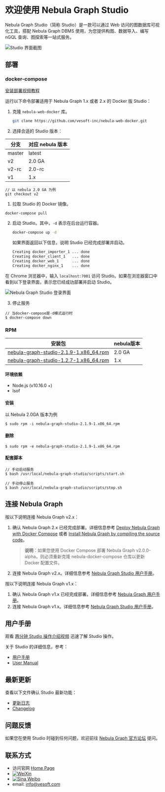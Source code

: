 # 欢迎使用 Nebula Graph Studio

Nebula Graph Studio（简称 Studio）是一款可以通过 Web 访问的图数据库可视化工具，搭配 Nebula Graph DBMS 使用，为您提供构图、数据导入、编写 nGQL 查询、图探索等一站式服务。

![Studio 界面截图](https://docs-cdn.nebula-graph.com.cn/nebula-studio-docs/st-ug-024.png "Studio 界面一览")

## 部署

### docker-compose
[安装部署视频教程](https://nebula-website-cn.oss-cn-hangzhou.aliyuncs.com/nebula-blog/deploy-nebula-graph-and-nebula-graph-studio-with-docker.mp4)

运行以下命令部署适用于 Nebula Graph 1.x 或者 2.x 的 Docker 版 Studio：

1. 克隆 `nebula-web-docker` 库。

    ```bash
    git clone https://github.com/vesoft-inc/nebula-web-docker.git
    ```

2. 选择合适的 Studio 版本：
   
| 分支 | 对应 nebula 版本 |
| --- | --- |
| master | latest |
| v2 | 2.0 GA |
| v2-rc | 2.0-rc |
| v1 |  1.x |
```
// 以 nebula 2.0 GA 为例
git checkout v2
```
1. 拉取 Studio 的 Docker 镜像。

```bash
docker-compose pull
```

2. 启动 Studio。其中，`-d` 表示在后台运行容器。

    ```bash
    docker-compose up -d
    ```
  
    如果界面返回以下信息，说明 Studio 已经完成部署并启动。

    ```bash
    Creating docker_importer_1 ... done
    Creating docker_client_1   ... done
    Creating docker_web_1      ... done
    Creating docker_nginx_1    ... done
    ```

在 Chrome 浏览器中，输入 `localhost:7001` 访问 Studio。如果在浏览器窗口中看到以下登录界面，表示您已经成功部署并启动 Studio。

![Nebula Graph Studio 登录界面](https://docs-cdn.nebula-graph.com.cn/nebula-studio-docs/st-ug-001.png "Nebula Graph Studio 登录界面")

3. 停止服务
```
// 当docker-compose是-d模式运行时
$ docker-compose down
```

### RPM
| 安装包 | nebula版本 |
| ----- | ----- |
| [nebula-graph-studio-2.1.9-1.x86_64.rpm](https://oss-cdn.nebula-graph.io/nebula-graph-studio/nebula-graph-studio-2.1.9-1.x86_64.rpm) |  2.0 GA |
| [nebula-graph-studio-1.2.7-1.x86_64.rpm](https://oss-cdn.nebula-graph.io/nebula-graph-studio/nebula-graph-studio-1.2.7-1.x86_64.rpm) |  1.x |

#### 环境依赖
- Node.js (v10.16.0 +)
- lsof

#### 安装
以 Nebula 2.0GA 版本为例
```
$ sudo rpm -i nebula-graph-studio-2.1.9-1.x86_64.rpm
```
#### 删除
```
$ sudo rpm -e nebula-graph-studio-2.1.9-1.x86_64.rpm
```

#### 配套脚本
```
// 手动启动服务
$ bash /usr/local/nebula-graph-studio/scripts/start.sh

// 手动停止服务
$ bash /usr/local/nebula-graph-studio/scripts/stop.sh
```

## 连接 Nebula Graph

按以下说明连接 Nebula Graph v2.x：

1. 确认 Nebula Graph 2.x 已经完成部署。详细信息参考 [Deploy Nebula Graph with Docker Compose](https://docs.nebula-graph.io/2.0/2.quick-start/2.deploy-nebula-graph-with-docker-compose/ "Click to go to Nebula Graph website") 或者 [Install Nebula Graph by compiling the source code](https://docs.nebula-graph.io/2.0/4.deployment-and-installation/2.compile-and-install-nebula-graph/1.install-nebula-graph-by-compiling-the-source-code/ "Click to go to Nebula Graph website")。
   > **说明**：如果您使用 Docker Compose 部署 Nebula Graph v2.0.0-alpha，则必须重新克隆 nebula-docker-compose 仓库以更新 Docker 配置文件。
2. 连接 Nebula Graph v2.x。详细信息参考 [Nebula Graph Studio 用户手册](https://github.com/vesoft-inc/nebula-docs-cn/blob/master/nebula-studio/deploy-connect/st-ug-connect.md "点击前往 GitHub")。

按以下说明连接 Nebula Graph v1.x：

1. 确认 Nebula Graph v1.x 已经完成部署。详细信息参考 [Nebula Graph 用户手册](https://docs.nebula-graph.com.cn/manual-CN/3.build-develop-and-administration/1.build/1.build-source-code/ "点击前往 Nebula Graph 网站")。
2. 连接 Nebula Graph v1.x。详细信息参考 [Nebula Graph Studio 用户手册](https://docs.nebula-graph.com.cn/nebula-studio/deploy-connect/st-ug-connect/ "点击前往 Nebula Graph 网站")。

## 用户手册

观看 [两分钟 Studio 操作介绍视频](https://www.bilibili.com/video/BV1h54y1C7bf "点击前往 bilibili 网站") 迅速了解 Studio 操作。

关于 Studio 的详细信息，参考：

- [用户手册](https://docs.nebula-graph.com.cn/nebula-studio/about-studio/st-ug-what-is-graph-studio/ "点击前往 Nebula Graph 网站")
- [User Manual](https://docs.nebula-graph.io/1.1/nebula-studio/about-studio/st-ug-what-is-graph-studio/ "Click to go to Nebula Graph website")

## 最新更新

查看以下文件确认 Studio 最新功能：

- [更新日志](docs/CHANGELOG-zh.md)
- [Changelog](docs/CHANGELOG-en.md)

## 问题反馈

如果您在使用 Studio 时碰到任何问题，欢迎前往 [Nebula Graph 官方论坛](https://discuss.nebula-graph.com.cn/ "点击前往 Nebula Graph 官方论坛") 提问。

## 联系方式

- 访问官网 [Home Page](http://nebula-graph.io/)
- [![WeiXin](https://img.shields.io/badge/WeChat-%E5%BE%AE%E4%BF%A1-brightgreen)](https://user-images.githubusercontent.com/38887077/67449282-4362b300-f64c-11e9-878f-7efc373e5e55.jpg)
- [![Sina Weibo](https://img.shields.io/badge/Weibo-%E5%BE%AE%E5%8D%9A-red)](https://weibo.com/p/1006067122684542/home?from=page_100606&mod=TAB#place)
- email: info@vesoft.com

